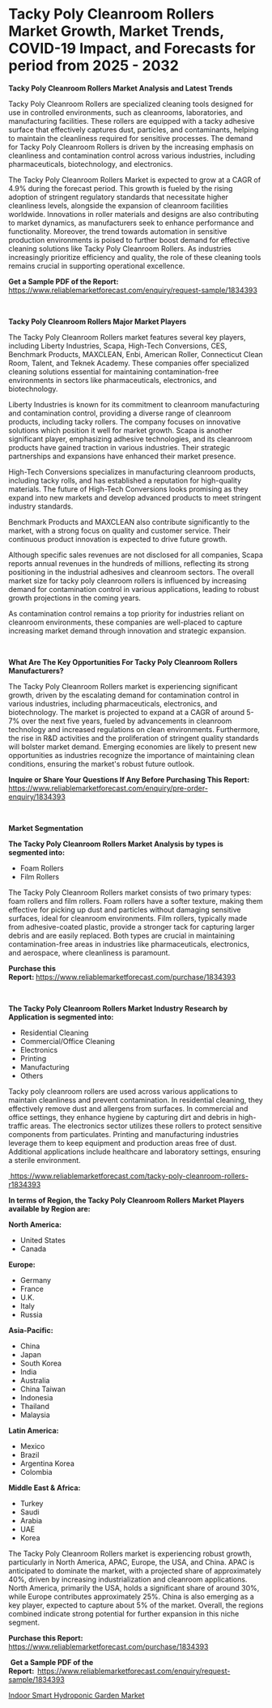 <p><h1>Tacky Poly Cleanroom Rollers Market Growth, Market Trends, COVID-19 Impact, and Forecasts for period from 2025 - 2032</h1></p><p><strong>Tacky Poly Cleanroom Rollers Market Analysis and Latest Trends</strong></p>
<p><p>Tacky Poly Cleanroom Rollers are specialized cleaning tools designed for use in controlled environments, such as cleanrooms, laboratories, and manufacturing facilities. These rollers are equipped with a tacky adhesive surface that effectively captures dust, particles, and contaminants, helping to maintain the cleanliness required for sensitive processes. The demand for Tacky Poly Cleanroom Rollers is driven by the increasing emphasis on cleanliness and contamination control across various industries, including pharmaceuticals, biotechnology, and electronics.</p><p>The Tacky Poly Cleanroom Rollers Market is expected to grow at a CAGR of 4.9% during the forecast period. This growth is fueled by the rising adoption of stringent regulatory standards that necessitate higher cleanliness levels, alongside the expansion of cleanroom facilities worldwide. Innovations in roller materials and designs are also contributing to market dynamics, as manufacturers seek to enhance performance and functionality. Moreover, the trend towards automation in sensitive production environments is poised to further boost demand for effective cleaning solutions like Tacky Poly Cleanroom Rollers. As industries increasingly prioritize efficiency and quality, the role of these cleaning tools remains crucial in supporting operational excellence.</p></p>
<p><strong>Get a Sample PDF of the Report:&nbsp;</strong> <a href="https://www.reliablemarketforecast.com/enquiry/request-sample/1834393?utm_campaign=2321&utm_medium=2&utm_source=Github&utm_content=ia&utm_term=09022025&utm_id=tacky-poly-cleanroom-rollers">https://www.reliablemarketforecast.com/enquiry/request-sample/1834393</a></p>
<p>&nbsp;</p>
<p><strong>Tacky Poly Cleanroom Rollers Major Market Players</strong></p>
<p><p>The Tacky Poly Cleanroom Rollers market features several key players, including Liberty Industries, Scapa, High-Tech Conversions, CES, Benchmark Products, MAXCLEAN, Enbi, American Roller, Connecticut Clean Room, Talent, and Teknek Academy. These companies offer specialized cleaning solutions essential for maintaining contamination-free environments in sectors like pharmaceuticals, electronics, and biotechnology.</p><p>Liberty Industries is known for its commitment to cleanroom manufacturing and contamination control, providing a diverse range of cleanroom products, including tacky rollers. The company focuses on innovative solutions which position it well for market growth. Scapa is another significant player, emphasizing adhesive technologies, and its cleanroom products have gained traction in various industries. Their strategic partnerships and expansions have enhanced their market presence.</p><p>High-Tech Conversions specializes in manufacturing cleanroom products, including tacky rolls, and has established a reputation for high-quality materials. The future of High-Tech Conversions looks promising as they expand into new markets and develop advanced products to meet stringent industry standards.</p><p>Benchmark Products and MAXCLEAN also contribute significantly to the market, with a strong focus on quality and customer service. Their continuous product innovation is expected to drive future growth.</p><p>Although specific sales revenues are not disclosed for all companies, Scapa reports annual revenues in the hundreds of millions, reflecting its strong positioning in the industrial adhesives and cleanroom sectors. The overall market size for tacky poly cleanroom rollers is influenced by increasing demand for contamination control in various applications, leading to robust growth projections in the coming years.</p><p>As contamination control remains a top priority for industries reliant on cleanroom environments, these companies are well-placed to capture increasing market demand through innovation and strategic expansion.</p></p>
<p>&nbsp;</p>
<p><strong>What Are The Key Opportunities For Tacky Poly Cleanroom Rollers Manufacturers?</strong></p>
<p><p>The Tacky Poly Cleanroom Rollers market is experiencing significant growth, driven by the escalating demand for contamination control in various industries, including pharmaceuticals, electronics, and biotechnology. The market is projected to expand at a CAGR of around 5-7% over the next five years, fueled by advancements in cleanroom technology and increased regulations on clean environments. Furthermore, the rise in R&D activities and the proliferation of stringent quality standards will bolster market demand. Emerging economies are likely to present new opportunities as industries recognize the importance of maintaining clean conditions, ensuring the market's robust future outlook.</p></p>
<p><strong>Inquire or Share Your Questions If Any Before Purchasing This Report:</strong> <a href="https://www.reliablemarketforecast.com/enquiry/pre-order-enquiry/1834393?utm_campaign=2321&utm_medium=2&utm_source=Github&utm_content=ia&utm_term=09022025&utm_id=tacky-poly-cleanroom-rollers">https://www.reliablemarketforecast.com/enquiry/pre-order-enquiry/1834393</a></p>
<p>&nbsp;</p>
<p><strong>Market Segmentation</strong></p>
<p><strong>The Tacky Poly Cleanroom Rollers Market Analysis by types is segmented into:</strong></p>
<p><ul><li>Foam Rollers</li><li>Film Rollers</li></ul></p>
<p><p>The Tacky Poly Cleanroom Rollers market consists of two primary types: foam rollers and film rollers. Foam rollers have a softer texture, making them effective for picking up dust and particles without damaging sensitive surfaces, ideal for cleanroom environments. Film rollers, typically made from adhesive-coated plastic, provide a stronger tack for capturing larger debris and are easily replaced. Both types are crucial in maintaining contamination-free areas in industries like pharmaceuticals, electronics, and aerospace, where cleanliness is paramount.</p></p>
<p><strong>Purchase this Report:&nbsp;</strong><a href="https://www.reliablemarketforecast.com/purchase/1834393?utm_campaign=2321&utm_medium=2&utm_source=Github&utm_content=ia&utm_term=09022025&utm_id=tacky-poly-cleanroom-rollers">https://www.reliablemarketforecast.com/purchase/1834393</a></p>
<p>&nbsp;</p>
<p><strong>The Tacky Poly Cleanroom Rollers Market Industry Research by Application is segmented into:</strong></p>
<p><ul><li>Residential Cleaning</li><li>Commercial/Office Cleaning</li><li>Electronics</li><li>Printing</li><li>Manufacturing</li><li>Others</li></ul></p>
<p><p>Tacky poly cleanroom rollers are used across various applications to maintain cleanliness and prevent contamination. In residential cleaning, they effectively remove dust and allergens from surfaces. In commercial and office settings, they enhance hygiene by capturing dirt and debris in high-traffic areas. The electronics sector utilizes these rollers to protect sensitive components from particulates. Printing and manufacturing industries leverage them to keep equipment and production areas free of dust. Additional applications include healthcare and laboratory settings, ensuring a sterile environment.</p></p>
<p><a href="https://www.reliablemarketforecast.com/tacky-poly-cleanroom-rollers-r1834393?utm_campaign=2321&utm_medium=2&utm_source=Github&utm_content=ia&utm_term=09022025&utm_id=tacky-poly-cleanroom-rollers">&nbsp;https://www.reliablemarketforecast.com/tacky-poly-cleanroom-rollers-r1834393</a></p>
<p><strong>In terms of Region, the Tacky Poly Cleanroom Rollers Market Players available by Region are:</strong></p>
<p>
    <p> <strong> North America: </strong>
        <ul>
            <li>United States</li>
            <li>Canada</li>
        </ul>
        </p> 
    <p> <strong> Europe: </strong>
        <ul>
            <li>Germany</li>
            <li>France</li>
            <li>U.K.</li>
            <li>Italy</li>
            <li>Russia</li>
        </ul>
        </p> 
    <p> <strong> Asia-Pacific: </strong>
        <ul>
            <li>China</li>
            <li>Japan</li>
            <li>South Korea</li>
            <li>India</li>
            <li>Australia</li>
            <li>China Taiwan</li>
            <li>Indonesia</li>
            <li>Thailand</li>
            <li>Malaysia</li>
        </ul>
        </p> 
    <p> <strong> Latin America: </strong>
        <ul>
            <li>Mexico</li>
            <li>Brazil</li>
            <li>Argentina Korea</li>
            <li>Colombia</li>
        </ul>
        </p> 
    <p> <strong> Middle East & Africa: </strong>
        <ul>
            <li>Turkey</li>
            <li>Saudi</li>
            <li>Arabia</li>
            <li>UAE</li>
            <li>Korea</li>
        </ul>
    </p>
    </p>
<p><p>The Tacky Poly Cleanroom Rollers market is experiencing robust growth, particularly in North America, APAC, Europe, the USA, and China. APAC is anticipated to dominate the market, with a projected share of approximately 40%, driven by increasing industrialization and cleanroom applications. North America, primarily the USA, holds a significant share of around 30%, while Europe contributes approximately 25%. China is also emerging as a key player, expected to capture about 5% of the market. Overall, the regions combined indicate strong potential for further expansion in this niche segment.</p></p>
<p><strong>Purchase this Report: </strong><a href="https://www.reliablemarketforecast.com/purchase/1834393?utm_campaign=2321&utm_medium=2&utm_source=Github&utm_content=ia&utm_term=09022025&utm_id=tacky-poly-cleanroom-rollers">https://www.reliablemarketforecast.com/purchase/1834393</a></p>
<p>&nbsp;<strong>Get a Sample PDF of the Report:&nbsp;&nbsp;</strong><a href="https://www.reliablemarketforecast.com/enquiry/request-sample/1834393?utm_campaign=2321&utm_medium=2&utm_source=Github&utm_content=ia&utm_term=09022025&utm_id=tacky-poly-cleanroom-rollers">https://www.reliablemarketforecast.com/enquiry/request-sample/1834393</a></p>
<p><strong></strong></p>
<p><p><a href="https://github.com/ovtkosle/Market-Research-Report-List-1/blob/main/indoor-smart-hydroponic-garden-market.md?utm_campaign=2321&utm_medium=2&utm_source=Github&utm_content=ia&utm_term=09022025&utm_id=tacky-poly-cleanroom-rollers">Indoor Smart Hydroponic Garden Market</a></p></p>
